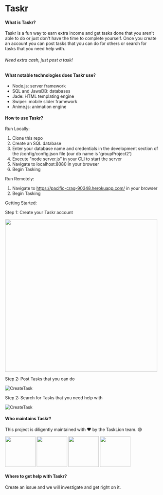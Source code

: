 # Taskr

#### What is Taskr?
Taskr is a fun way to earn extra income and get tasks done that you aren't able to do or just don't have the time to complete yourself. Once you create an account you can post tasks that you can do for others or search for tasks that you need help with.

###### Need extra cash, just post a task!


#### What notable technologies does Taskr use?
- Node.js: server framework
- SQL and JawsDB: databases
- Jade: HTML templating engine
- Swiper: mobile slider framework
- Anime.js: animation engine

#### How to use Taskr?
Run Locally:
1. Clone this repo
1. Create an SQL database
1. Enter your database name and credentials in the development section of the /config/config.json file (our db name is 'groupProject2')
1. Execute "node server.js" in your CLI to start the server
1. Navigate to localhost:8080 in your browser
1. Begin Tasking

Run Remotely:
1. Navigate to https://pacific-crag-90348.herokuapp.com/ in your browser
1. Begin Tasking

Getting Started:

Step 1: Create your Taskr account

<img src="/public/images/readme/signup.jpg" width="500">

Step 2: Post Tasks that you can do

![CreateTask](/public/images/readme/create.jpg)

Step 2: Search for Tasks that you need help with

![CreateTask](/public/images/readme/search.jpg)

#### Who maintains Taskr?
This project is diligently maintained with :heart: by the TaskLion team. :sweat_smile:

<img src="/public/images/readme/keka.jpg" width="100"> <img src="/public/images/readme/gabe.jpg" width="100"> <img src="/public/images/readme/antoine.jpg" width="100"> <img src="/public/images/readme/duane.jpg" width="100">


#### Where to get help with Taskr?
Create an issue and we will investigate and get right on it.
